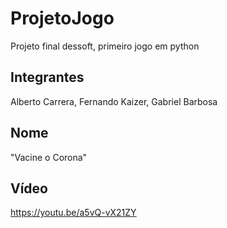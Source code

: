 # ProjetoJogo
Projeto final dessoft, primeiro jogo em python
## Integrantes
Alberto Carrera, Fernando Kaizer, Gabriel Barbosa
## Nome
"Vacine o Corona"
## Vídeo
https://youtu.be/a5vQ-vX21ZY
